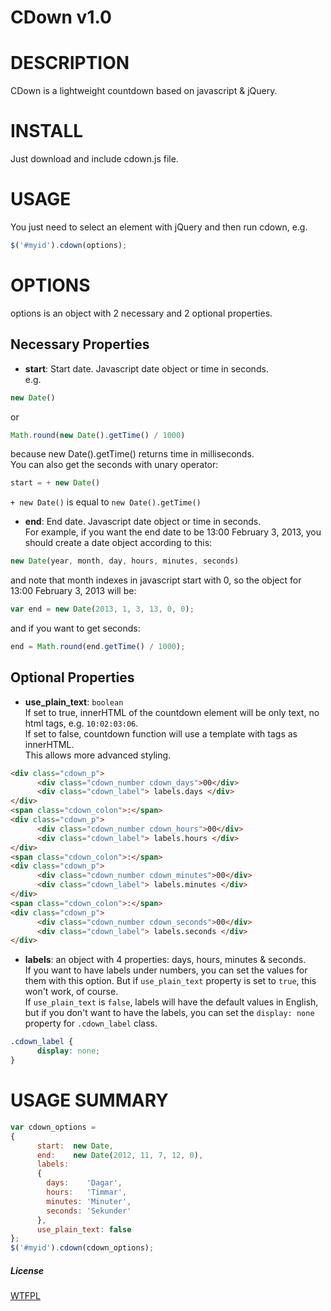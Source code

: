 # CDown v1.0

# DESCRIPTION

CDown is a lightweight countdown based on javascript & jQuery.


# INSTALL

Just download and include cdown.js file.


# USAGE

You just need to select an element with jQuery and then run cdown, e.g.
```javascript
$('#myid').cdown(options);
```


# OPTIONS

options is an object with 2 necessary and 2 optional properties.

## Necessary Properties

* __start__: Start date. Javascript date object or time in seconds.  
e.g.
```javascript
new Date()
```
or
```javascript
Math.round(new Date().getTime() / 1000)
```
because new Date().getTime() returns time in milliseconds.  
You can also get the seconds with unary operator:
```javascript
start = + new Date()
```
`+ new Date()` is equal to `new Date().getTime()`

* __end__: End date. Javascript date object or time in seconds.  
For example, if you want the end date to be 13:00 February 3, 2013, you should create a date object according to this:
```javascript
new Date(year, month, day, hours, minutes, seconds)
```
and note that month indexes in javascript start with 0, so the object for 13:00 February 3, 2013 will be:
```javascript
var end = new Date(2013, 1, 3, 13, 0, 0);
```
and if you want to get seconds:
```javascript
end = Math.round(end.getTime() / 1000);
```


## Optional Properties

* __use_plain_text__: `boolean`  
If set to true, innerHTML of the countdown element will be only text, no html tags, e.g. `10:02:03:06`.  
If set to false, countdown function will use a template with tags as  innerHTML.  
This allows more advanced styling.
```html
<div class="cdown_p">
      <div class="cdown_number cdown_days">00</div>
      <div class="cdown_label"> labels.days </div>
</div>
<span class="cdown_colon">:</span>
<div class="cdown_p">
      <div class="cdown_number cdown_hours">00</div>
      <div class="cdown_label"> labels.hours </div>
</div>
<span class="cdown_colon">:</span>
<div class="cdown_p">
      <div class="cdown_number cdown_minutes">00</div>
      <div class="cdown_label"> labels.minutes </div>
</div>
<span class="cdown_colon">:</span>
<div class="cdown_p">
      <div class="cdown_number cdown_seconds">00</div>
      <div class="cdown_label"> labels.seconds </div>
</div>
```

* __labels__: an object with 4 properties: days, hours, minutes & seconds.  
If you want to have labels under numbers, you can set the values for them with this option. But if `use_plain_text` property is set to `true`, this won't work, of course.  
If `use_plain_text` is `false`, labels will have the default values in English, but if you don't want to have the labels, you can set the `display: none` property for `.cdown_label` class.
```css
.cdown_label {
      display: none;
}
```

# USAGE SUMMARY

```javascript
var cdown_options =
{
      start:  new Date,
      end:    new Date(2012, 11, 7, 12, 0),
      labels:
      {
        days:    'Dagar',
        hours:   'Timmar',
        minutes: 'Minuter',
        seconds: 'Sekunder'
      },
      use_plain_text: false
};
$('#myid').cdown(cdown_options);
```
##### License
[WTFPL](http://www.wtfpl.net/ "Do What the Fuck You Want to Public License")
